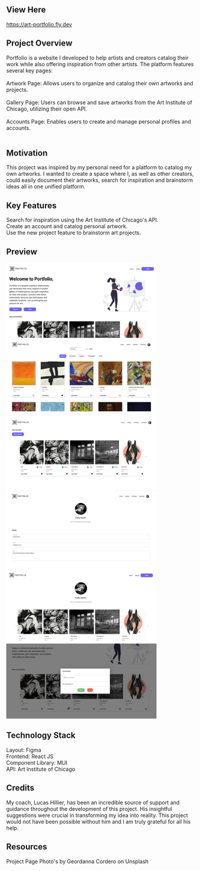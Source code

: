 ## View Here

https://art-portfolio.fly.dev

## Project Overview

Portfolio is a website I developed to help artists and creators catalog their work while also offering inspiration from other artists. The platform features several key pages:
<br>
<br>
Artwork Page: Allows users to organize and catalog their own artworks and projects.
<br>
<br>
Gallery Page: Users can browse and save artworks from the Art Institute of Chicago, utilizing their open API.
<br>
<br>
Accounts Page: Enables users to create and manage personal profiles and accounts.
<br>
<br>

## Motivation

This project was inspired by my personal need for a platform to catalog my own artworks. I wanted to create a space where I, as well as other creators, could easily document their artworks, search for inspiration and brainstorm ideas all in one unified platform.

## Key Features

Search for inspiration using the Art Institute of Chicago's API.
<br>
Create an account and catalog personal artwork.
<br>
Use the new project feature to brainstorm art projects.

## Preview

<p float="left">
  <img src="assets/ss1.jpg" width="400"/>
  <img src="assets/ss2.png" width="400"/>
  <img src="assets/ss3.jpg" width="400"/>
   <img src="assets/ss4.jpg" width="400"/>
    <img src="assets/ss5.jpg" width="400"/>
     <img src="assets/ss6.jpg" width="400"/>
</p>

## Technology Stack

Layout: Figma
<br>
Frontend: React JS
<br>
Component Library: MUI
<br>
API: Art Institute of Chicago

## Credits

My coach, Lucas Hillier, has been an incredible source of support and guidance throughout the development of this project. His insightful suggestions were crucial in transforming my idea into reality. This project would not have been possible without him and I am truly grateful for all his help.

## Resources

Project Page Photo's by Geordanna Cordero on Unsplash
